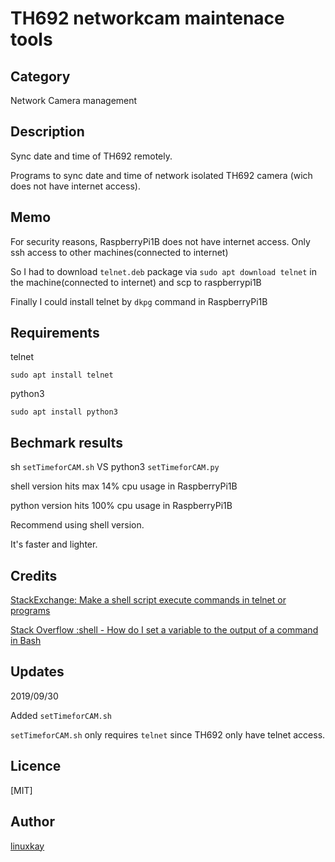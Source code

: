 # TH692 networkcam maintenace tools

## Category

Network Camera management

## Description
Sync date and time of TH692 remotely.

Programs to sync date and time of network isolated TH692 camera (wich does not have internet access).


## Memo

For security reasons, RaspberryPi1B does not have internet access. Only ssh access to other machines(connected to internet)

So I had to download `telnet.deb` package via `sudo apt download telnet` in the machine(connected to internet) and scp to raspberrypi1B

Finally I could install telnet by `dkpg` command in RaspberryPi1B

## Requirements

telnet

`sudo apt install telnet`

python3

`sudo apt install python3`

## Bechmark results

sh `setTimeforCAM.sh` VS python3 `setTimeforCAM.py`

shell version hits max 14% cpu usage in RaspberryPi1B

python version hits 100% cpu usage in RaspberryPi1B

Recommend using shell version.

It's faster and lighter.

## Credits 

<a href="https://unix.stackexchange.com/questions/247336/make-a-shell-script-execute-commands-in-telnet-or-programs">StackExchange: Make a shell script execute commands in telnet or programs</a>


<a href="https://stackoverflow.com/questions/4651437/how-do-i-set-a-variable-to-the-output-of-a-command-in-bash">Stack Overflow :shell - How do I set a variable to the output of a command in Bash</a>


## Updates

2019/09/30

Added `setTimeforCAM.sh`

`setTimeforCAM.sh` only requires `telnet` since TH692 only have telnet access.


## Licence
[MIT]

## Author

[linuxkay](https://github.com/linuxkay)
